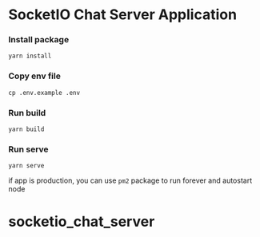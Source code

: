 # SocketIO Chat Server Application

### Install package 
`yarn install`
### Copy env file
`cp .env.example .env`
### Run build
`yarn build`
### Run serve
`yarn serve`

if app is production, you can use `pm2` package to run forever and autostart node
# socketio_chat_server
